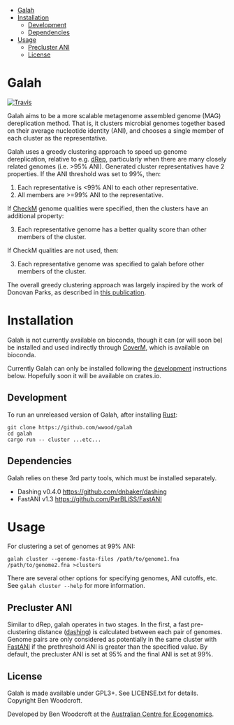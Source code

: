 - [Galah](#galah)
- [Installation](#installation)
  - [Development](#development)
  - [Dependencies](#dependencies)
- [Usage](#usage)
  - [Precluster ANI](#precluster-ani)
  - [License](#license)

# Galah

[![Travis](https://img.shields.io/travis/wwood/galah.svg?style=flat-square)](https://travis-ci.org/wwood/galah)

Galah aims to be a more scalable metagenome assembled genome (MAG) dereplication
method. That is, it clusters microbial genomes together based on their average
nucleotide identity (ANI), and chooses a single member of each cluster as the
representative.

Galah uses a greedy clustering approach to speed up genome dereplication,
relative to e.g. [dRep](https://drep.readthedocs.io/), particularly when there
are many closely related genomes (i.e. >95% ANI). Generated cluster
representatives have 2 properties. If the ANI threshold was set to 99%, then:

1. Each representative is <99% ANI to each other representative.
2. All members are >=99% ANI to the representative.

If [CheckM](https://ecogenomics.github.io/CheckM/) genome qualities were
specified, then the clusters have an additional property:

3. Each representative genome has a better quality score than other members of
   the cluster.

If CheckM qualities are not used, then:

3. Each representative genome was specified to galah before other members of the
   cluster.

The overall greedy clustering approach was largely inspired by the work of
Donovan Parks, as described in [this publication](https://www.biorxiv.org/content/10.1101/771964v2.abstract).

# Installation

Galah is not currently available on bioconda, though it can (or will soon be) be
installed and used indirectly through [CoverM](https://github.com/wwood/CoverM),
which is available on bioconda.

Currently Galah can only be installed following the [development](#development)
instructions below. Hopefully soon it will be available on crates.io.

## Development

To run an unreleased version of Galah, after installing
[Rust](https://www.rust-lang.org/):

```
git clone https://github.com/wwood/galah
cd galah
cargo run -- cluster ...etc...
```

## Dependencies

Galah relies on these 3rd party tools, which must be installed separately.

* Dashing v0.4.0 https://github.com/dnbaker/dashing
* FastANI v1.3 https://github.com/ParBLiSS/FastANI

# Usage
For clustering a set of genomes at 99% ANI:
```
galah cluster --genome-fasta-files /path/to/genome1.fna /path/to/genome2.fna >clusters
```
There are several other options for specifying genomes, ANI cutoffs, etc. See
`galah cluster --help` for more information.

## Precluster ANI
Similar to dRep, galah operates in two stages. In the first, a fast
pre-clustering distance ([dashing](https://github.com/dnbaker/dashing)) is
calculated between each pair of genomes. Genome pairs are only considered as
potentially in the same cluster with
[FastANI](https://github.com/ParBLiSS/FastANI) if the prethreshold ANI is
greater than the specified value. By default, the precluster ANI is set at 95%
and the final ANI is set at 99%.

## License

Galah is made available under GPL3+. See LICENSE.txt for details. Copyright Ben
Woodcroft.

Developed by Ben Woodcroft at the [Australian Centre for Ecogenomics](http://ecogenomic.org).